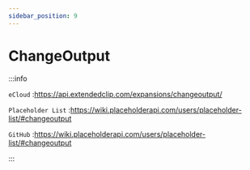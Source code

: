 ```yaml
---
sidebar_position: 9
---
```


# ChangeOutput

:::info

`eCloud` :https://api.extendedclip.com/expansions/changeoutput/

`Placeholder List` :https://wiki.placeholderapi.com/users/placeholder-list/#changeoutput

`GitHub` :https://wiki.placeholderapi.com/users/placeholder-list/#changeoutput

:::
